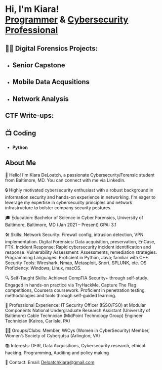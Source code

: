 <h1>Hi, I'm Kiara! <br/><a href="https://github.com/KDeloatch">Programmer</a> & <a href="https://www.linkedin.com/in/kiara-d-2a5516279/">Cybersecurity Professional</a>

<h2>👨‍💻 Digital Forensics Projects:</h2>

- <b>Senior Capstone </b>
  - 
- <b>Mobile Data Acqusitions</b>
  - 
- <b>Network Analysis</b>
  - 

<h2>CTF Write-ups:</h2>

<h2>📺 Coding </h2>

- <b>Python</b>





<h2>About Me</h2>

👋 Hello! I'm Kiara DeLoatch, a passionate Cybersecurity/Forensic student from Baltimore, MD. You can connect with me via LinkedIn.

🔒  Highly motivated cybersecurity enthusiast with a robust background in information security and hands-on experience in networking. I'm eager to leverage my expertise in cybersecurity principles and network infrastructure to bolster company security postures.

🎓 Education:
Bachelor of Science in Cyber Forensics, University of Baltimore, Baltimore, MD (Jan 2021 – Present)
GPA: 3.1

🛠️ Skills:
Network Security: Firewall config, intrusion detection, VPN implementation.
Digital Forensics: Data acquisition, preservation, EnCase, FTK.
Incident Response: Rapid cybersecurity incident identification and response.
Vulnerability Assessment: Assessments, remediation strategies.
Programming Languages: Proficient in Python, Java; familiar with C++.
Security Tools: Wireshark, Nmap, Metasploit, Snort, SPLUNK, etc.
OS Proficiency: Windows, Linux, macOS.

🔍 Self-Taught Skills:
Achieved CompTIA Security+ through self-study.
Engaged in hands-on practice via TryHackMe, Capture The Flag competitions, Coursera coursework.
Proficient in penetration testing methodologies and tools through self-guided learning.

💼 Professional Experience:
IT Security Officer (ISSO/FSO) at Modular Components National
Undergraduate Research Assistant (University of Baltimore)
Cable Technician (MidPoint Technology Group)
Engineer Technician (Kairos, Carlisle, PA)

👩‍💼 Groups/Clubs:
Member, WiCys (Women in CyberSecurity)
Member, Women’s Society of Cyberjutsu (Arlington, VA)

📚 Interests:
DFIR, Data Acquisitions, Cybersecurity research, ethical hacking, Programming, Auditing and policy making

📨 Contact:
Email: Deloatchkiara@gmail.com






 

